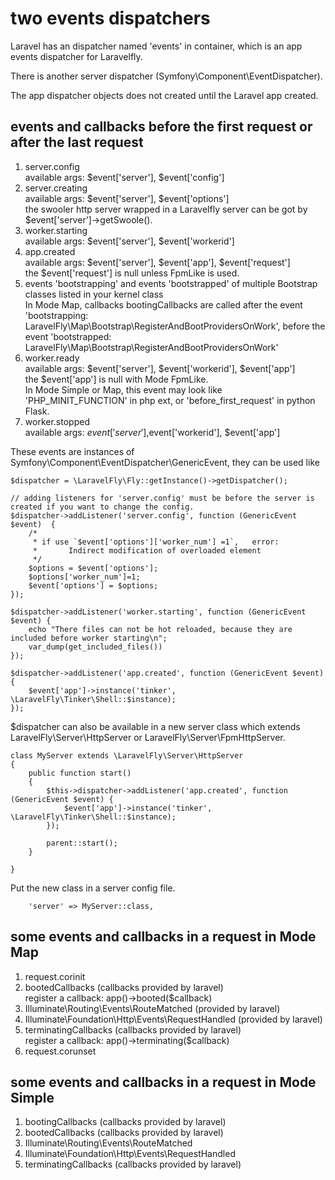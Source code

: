 # two events dispatchers

Laravel has an dispatcher  named 'events' in container,  which is an app events dispatcher for Laravelfly.

There is  another server dispatcher (Symfony\Component\EventDispatcher).

The app dispatcher objects does not created until the Laravel app created.

## events and callbacks before the first request or after the last request

1. server.config  
available args: $event['server'], $event['config']
1. server.creating  
available args: $event['server'], $event['options']  
the swooler http server wrapped in a Laravelfly server can be got by $event['server']->getSwoole().
1. worker.starting  
available args: $event['server'], $event['workerid']
1. app.created  
available args: $event['server'], $event['app'], $event['request']  
the $event['request'] is null unless FpmLike is used.
1. events 'bootstrapping' and events 'bootstrapped' of multiple Bootstrap classes listed in your kernel class  
In Mode Map, callbacks bootingCallbacks are called after the event 'bootstrapping: LaravelFly\Map\Bootstrap\RegisterAndBootProvidersOnWork', before the event 'bootstrapped: LaravelFly\Map\Bootstrap\RegisterAndBootProvidersOnWork'
1. worker.ready  
available args: $event['server'], $event['workerid'], $event['app']  
the $event['app'] is null with Mode FpmLike.  
In Mode Simple or Map, this event may look like 'PHP_MINIT_FUNCTION' in php ext, or 'before_first_request' in python Flask.
1. worker.stopped  
available args: $event['server'] ,$event['workerid'], $event['app']

These events are instances of Symfony\Component\EventDispatcher\GenericEvent, they can be used like
```
$dispatcher = \LaravelFly\Fly::getInstance()->getDispatcher();

// adding listeners for 'server.config' must be before the server is created if you want to change the config.
$dispatcher->addListener('server.config', function (GenericEvent $event)  {
    /*
     * if use `$event['options']['worker_num'] =1`,   error:
     *       Indirect modification of overloaded element 
     */
    $options = $event['options'];
    $options['worker_num']=1;
    $event['options'] = $options;
});

$dispatcher->addListener('worker.starting', function (GenericEvent $event) {
    echo "There files can not be hot reloaded, because they are included before worker starting\n";
    var_dump(get_included_files())
});

$dispatcher->addListener('app.created', function (GenericEvent $event) {
    $event['app']->instance('tinker', \LaravelFly\Tinker\Shell::$instance);
});
```
$dispatcher can also be available in a new server class which extends LaravelFly\Server\HttpServer or LaravelFly\Server\FpmHttpServer. 
```
class MyServer extends \LaravelFly\Server\HttpServer
{
    public function start()
    {
        $this->dispatcher->addListener('app.created', function (GenericEvent $event) {
            $event['app']->instance('tinker', \LaravelFly\Tinker\Shell::$instance);
        });

        parent::start();
    }

}
```
Put the new class in a server config file.
```
    'server' => MyServer::class,
```


## some events and callbacks in a request in Mode Map

1. request.corinit  
1. bootedCallbacks (callbacks provided by laravel)  
register a callback: app()->booted($callback)
1. Illuminate\Routing\Events\RouteMatched  (provided by laravel)
1. Illuminate\Foundation\Http\Events\RequestHandled  (provided by laravel)
1. terminatingCallbacks (callbacks provided by laravel)  
register a callback: app()->terminating($callback)
1. request.corunset


##  some events and callbacks in a request in Mode Simple

1. bootingCallbacks (callbacks provided by laravel)  
1. bootedCallbacks (callbacks provided by laravel)  
1. Illuminate\Routing\Events\RouteMatched
1. Illuminate\Foundation\Http\Events\RequestHandled
1. terminatingCallbacks (callbacks provided by laravel)  
 